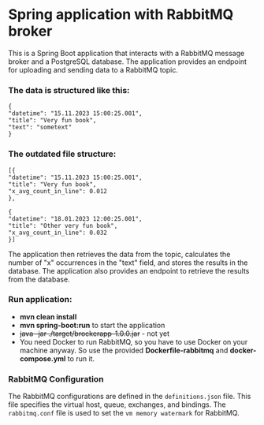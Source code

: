 # Spring application with RabbitMQ broker

This is a Spring Boot application that interacts with a RabbitMQ message broker and a PostgreSQL database. 
The application provides an endpoint for uploading and sending data to a RabbitMQ topic. 

### The data is structured like this:

    {
    "datetime": "15.11.2023 15:00:25.001", 
    "title": "Very fun book", 
    "text": "sometext"
    }

### The outdated file structure:

    [{
    "datetime": "15.11.2023 15:00:25.001", 
    "title": "Very fun book", 
    "x_avg_count_in_line": 0.012
    }, 

    {
    "datetime": "18.01.2023 12:00:25.001", 
    "title": "Other very fun book", 
    "x_avg_count_in_line": 0.032
    }]


The application then retrieves the data from the topic, calculates the number of "x" occurrences in the "text" field, and stores the results in the database.
The application also provides an endpoint to retrieve the results from the database.


### **Run application:**

* **mvn clean install**
* **mvn spring-boot:run** to start the application
* ~~java -jar ./target/brockerapp-1.0.0.jar~~ - not yet
* You need Docker to run RabbitMQ, so you have to use Docker on your machine anyway. 
  So use the provided **Dockerfile-rabbitmq** and **docker-compose.yml** to run it. 

### RabbitMQ Configuration

The RabbitMQ configurations are defined in the `definitions.json` file.
This file specifies the virtual host, queue, exchanges, and bindings. 
The `rabbitmq.conf` file is used to set the `vm memory watermark` for RabbitMQ.
